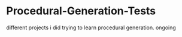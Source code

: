 # Procedural-Generation-Tests
different projects i did trying to learn procedural generation. ongoing
